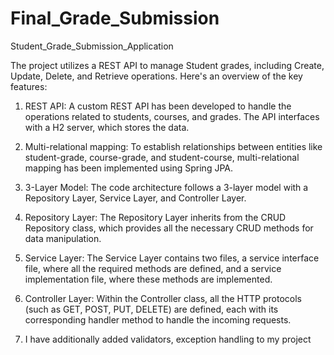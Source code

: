 # Final_Grade_Submission
Student_Grade_Submission_Application

The project utilizes a REST API to manage Student grades, including Create, Update, Delete, and Retrieve operations. Here's an overview of the key features:

1. REST API: A custom REST API has been developed to handle the operations related to students, courses, and grades. The API interfaces with a H2 server, which stores the data.

2. Multi-relational mapping: To establish relationships between entities like student-grade, course-grade, and student-course, multi-relational mapping has been implemented using Spring JPA.

3. 3-Layer Model: The code architecture follows a 3-layer model with a Repository Layer, Service Layer, and Controller Layer.

4. Repository Layer: The Repository Layer inherits from the CRUD Repository class, which provides all the necessary CRUD methods for data manipulation.

5. Service Layer: The Service Layer contains two files, a service interface file, where all the required methods are defined, and a service implementation file, where these methods are implemented.

6. Controller Layer: Within the Controller class, all the HTTP protocols (such as GET, POST, PUT, DELETE) are defined, each with its corresponding handler method to handle the incoming requests.

7. I have additionally added validators, exception handling to my project
